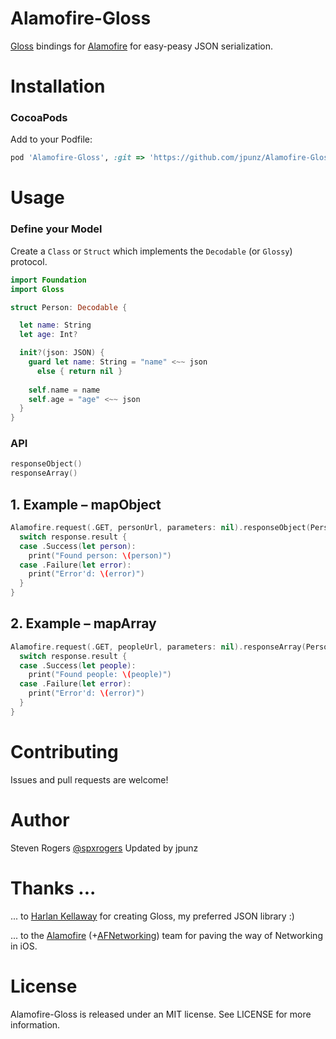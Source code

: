 Alamofire-Gloss
============

[Gloss](https://github.com/hkellaway/Gloss) bindings for [Alamofire](https://github.com/Alamofire/Alamofire) for easy-peasy JSON serialization.

# Installation

### CocoaPods

Add to your Podfile:

```ruby
pod 'Alamofire-Gloss', :git => 'https://github.com/jpunz/Alamofire-Gloss.git'
```

# Usage

### Define your Model

Create a `Class` or `Struct` which implements the `Decodable` (or `Glossy`) protocol.

```swift
import Foundation
import Gloss

struct Person: Decodable {

  let name: String
  let age: Int?

  init?(json: JSON) {
    guard let name: String = "name" <~~ json
      else { return nil }
    
    self.name = name
    self.age = "age" <~~ json
  }
}
```

### API

```swift
responseObject()
responseArray()
```

## 1. Example – mapObject


```swift
Alamofire.request(.GET, personUrl, parameters: nil).responseObject(Person.self) { (response) in
  switch response.result {
  case .Success(let person):
    print("Found person: \(person)")
  case .Failure(let error):
    print("Error'd: \(error)")
  }
}
```

## 2. Example – mapArray


```swift
Alamofire.request(.GET, peopleUrl, parameters: nil).responseArray(Person.self) { (response) in
  switch response.result {
  case .Success(let people):
    print("Found people: \(people)")
  case .Failure(let error):
    print("Error'd: \(error)")
  }
}
```

# Contributing

Issues and pull requests are welcome!

# Author

Steven Rogers [@spxrogers](https://twitter.com/spxrogers)
Updated by jpunz

# Thanks ... 

... to [Harlan Kellaway](http://harlankellaway.com) for creating Gloss, my preferred JSON library :)

... to the [Alamofire](https://github.com/Alamofire/Alamofire) (+[AFNetworking](https://github.com/AFNetworking/AFNetworking)) team for paving the way of Networking in iOS.

# License

Alamofire-Gloss is released under an MIT license. See LICENSE for more information.

